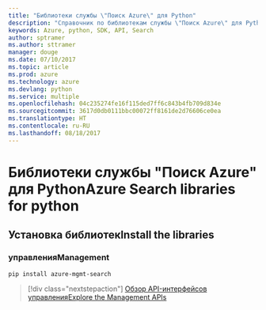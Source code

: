 ```yaml
---
title: "Библиотеки службы \"Поиск Azure\" для Python"
description: "Справочник по библиотекам службы \"Поиск Azure\" для Python"
keywords: Azure, python, SDK, API, Search
author: sptramer
ms.author: sttramer
manager: douge
ms.date: 07/10/2017
ms.topic: article
ms.prod: azure
ms.technology: azure
ms.devlang: python
ms.service: multiple
ms.openlocfilehash: 04c235274fe16f115ded7ff6c843b4fb709d834e
ms.sourcegitcommit: 3617d0db0111bbc00072ff8161de2d76606ce0ea
ms.translationtype: HT
ms.contentlocale: ru-RU
ms.lasthandoff: 08/18/2017
---
```

# <a name="azure-search-libraries-for-python"></a><span data-ttu-id="398ef-104">Библиотеки службы "Поиск Azure" для Python</span><span class="sxs-lookup"><span data-stu-id="398ef-104">Azure Search libraries for python</span></span>

## <a name="install-the-libraries"></a><span data-ttu-id="398ef-105">Установка библиотек</span><span class="sxs-lookup"><span data-stu-id="398ef-105">Install the libraries</span></span>


### <a name="management"></a><span data-ttu-id="398ef-106">управления</span><span class="sxs-lookup"><span data-stu-id="398ef-106">Management</span></span>

```bash
pip install azure-mgmt-search
```
> [!div class="nextstepaction"]
> [<span data-ttu-id="398ef-107">Обзор API-интерфейсов управления</span><span class="sxs-lookup"><span data-stu-id="398ef-107">Explore the Management APIs</span></span>](/python/api/overview/azure/search/managementlibrary)